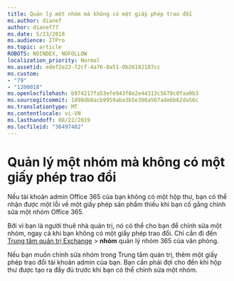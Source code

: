 ```yaml
---
title: Quản lý một nhóm mà không có một giấy phép trao đổi
ms.author: dianef
author: dianef77
ms.date: 5/23/2018
ms.audience: ITPro
ms.topic: article
ROBOTS: NOINDEX, NOFOLLOW
localization_priority: Normal
ms.assetid: edef2e23-72cf-4a76-8a51-0b26182187cc
ms.custom:
- "79"
- "1200018"
ms.openlocfilehash: b974217fa53efe943f8e2e44313c5679c0faa9b3
ms.sourcegitcommit: 1d98db8acb9959aba3b5e308a567ade6b62da56c
ms.translationtype: MT
ms.contentlocale: vi-VN
ms.lasthandoff: 08/22/2019
ms.locfileid: "36497482"
---
```

# <a name="manage-a-group-without-an-exchange-license"></a>Quản lý một nhóm mà không có một giấy phép trao đổi

Nếu tài khoản admin Office 365 của bạn không có một hộp thư, bạn có thể nhận được một lỗi về một giấy phép sản phẩm thiếu khi bạn cố gắng chỉnh sửa một nhóm Office 365.
  
Bởi vì bạn là người thuê nhà quản trị, nó có thể cho bạn để chỉnh sửa một nhóm, ngay cả khi bạn không có một giấy phép trao đổi. Chỉ cần đi đến [Trung tâm quản trị Exchange](https://outlook.office365.com/ecp.aspx) \> **nhóm** quản lý nhóm 365 của văn phòng.
  
Nếu bạn muốn chỉnh sửa nhóm trong Trung tâm quản trị, thêm một giấy phép trao đổi tài khoản admin của bạn. Bạn cần phải đợi cho đến khi hộp thư được tạo ra đầy đủ trước khi bạn có thể chỉnh sửa một nhóm.
  